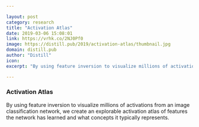 ```yaml
---

layout: post
category: research
title: "Activation Atlas"
date: 2019-03-06 15:08:01
link: https://vrhk.co/2NJ0Pf0
image: https://distill.pub/2019/activation-atlas/thumbnail.jpg
domain: distill.pub
author: "Distill"
icon: 
excerpt: "By using feature inversion to visualize millions of activations from an image classification network, we create an explorable activation atlas of features the network has learned and what concepts it typically represents."

---
```


### Activation Atlas

By using feature inversion to visualize millions of activations from an image classification network, we create an explorable activation atlas of features the network has learned and what concepts it typically represents.